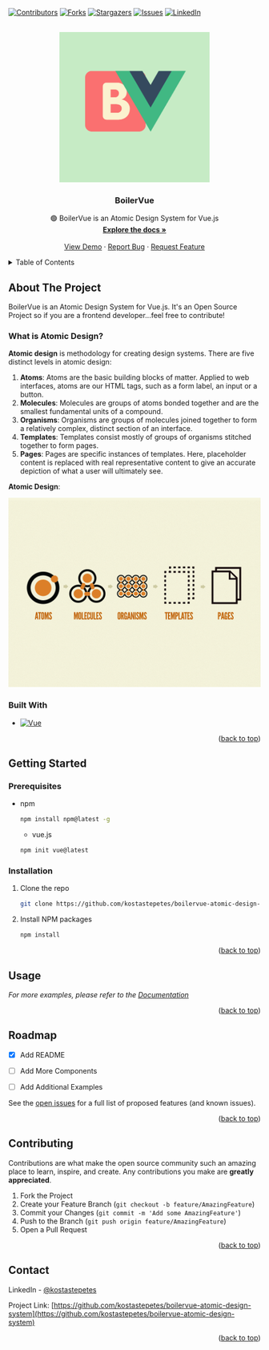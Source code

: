 [![Contributors][contributors-shield]][contributors-url]
[![Forks][forks-shield]][forks-url]
[![Stargazers][stars-shield]][stars-url]
[![Issues][issues-shield]][issues-url]
[![LinkedIn][linkedin-shield]][linkedin-url]

<!-- PROJECT LOGO -->
<br />
<div align="center">
  <a href="https://github.com/kostastepetes/boilervue-atomic-design-system">
    <img src="public/boiler-vue.png" alt="Logo" width="300" height="300">
  </a>

  <h3 align="center">BoilerVue</h3>

  <p align="center">
    🟢 BoilerVue is an Atomic Design System for Vue.js
    <br />
    <a href="https://github.com/kostastepetes/boilervue-atomic-design-system"><strong>Explore the docs »</strong></a>
    <br />
    <br />
    <a href="https://github.com/kostastepetes/boilervue-atomic-design-system/blob/main/homepage.html">View Demo</a>
    ·
    <a href="https://github.com/kostastepetes/boilervue-atomic-design-system/issues">Report Bug</a>
    ·
    <a href="https://github.com/kostastepetes/boilervue-atomic-design-system/issues">Request Feature</a>
  </p>
</div>



<!-- TABLE OF CONTENTS -->
<details>
  <summary>Table of Contents</summary>
  <ol>
    <li>
      <a href="#about-the-project">About The Project</a>
      <ul>
        <li><a href="#built-with">Built With</a></li>
      </ul>
    </li>
    <li>
      <a href="#getting-started">Getting Started</a>
      <ul>
        <li><a href="#prerequisites">Prerequisites</a></li>
        <li><a href="#installation">Installation</a></li>
      </ul>
    </li>
    <li><a href="#usage">Usage</a></li>
    <li><a href="#roadmap">Roadmap</a></li>
    <li><a href="#contributing">Contributing</a></li>
    <li><a href="#contact">Contact</a></li>
  </ol>
</details>



<!-- ABOUT THE PROJECT -->
## About The Project

BoilerVue is an Atomic Design System for Vue.js. It's an Open Source Project so if you are a frontend developer...feel free to contribute!

### What is Atomic Design?
**Atomic design** is methodology for creating design systems. There are five distinct levels in atomic design:
1. **Atoms**: Atoms are the basic building blocks of matter. Applied to web interfaces, atoms are our HTML tags, such as a form label, an input or a button.
2. **Molecules**: Molecules are groups of atoms bonded together and are the smallest fundamental units of a compound.
3. **Organisms**: Organisms are groups of molecules joined together to form a relatively complex, distinct section of an interface.
4. **Templates**: Templates consist mostly of groups of organisms stitched together to form pages.
5. **Pages**: Pages are specific instances of templates. Here, placeholder content is replaced with real representative content to give an accurate depiction of what a user will ultimately see.

**Atomic Design**: 

[![Product Name Screen Shot][product-screenshot]](https://github.com/kostastepetes/boilervue-atomic-design-system/blob/main/public/atomic-design-process.png)




### Built With


* [![Vue][Vue]][Vue-url]

<p align="right">(<a href="#readme-top">back to top</a>)</p>



<!-- GETTING STARTED -->
## Getting Started

### Prerequisites


* npm
  ```sh
  npm install npm@latest -g
  ```
  
  * vue.js
  ```sh
  npm init vue@latest
  ```
  

### Installation

1. Clone the repo
   ```sh
   git clone https://github.com/kostastepetes/boilervue-atomic-design-system.git
   ```
2. Install NPM packages
   ```sh
   npm install
   ```

<p align="right">(<a href="#readme-top">back to top</a>)</p>



<!-- USAGE EXAMPLES -->
## Usage

_For more examples, please refer to the [Documentation](https://github.com/kostastepetes/boilervue-atomic-design-system)_

<p align="right">(<a href="#readme-top">back to top</a>)</p>



<!-- ROADMAP -->
## Roadmap

- [x] Add README
- [ ] Add More Components
- [ ] Add Additional Examples


See the [open issues](https://github.com/kostastepetes/boilervue-atomic-design-system/issues) for a full list of proposed features (and known issues).

<p align="right">(<a href="#readme-top">back to top</a>)</p>



<!-- CONTRIBUTING -->
## Contributing

Contributions are what make the open source community such an amazing place to learn, inspire, and create. Any contributions you make are **greatly appreciated**.

1. Fork the Project
2. Create your Feature Branch (`git checkout -b feature/AmazingFeature`)
3. Commit your Changes (`git commit -m 'Add some AmazingFeature'`)
4. Push to the Branch (`git push origin feature/AmazingFeature`)
5. Open a Pull Request

<p align="right">(<a href="#readme-top">back to top</a>)</p>



<!-- CONTACT -->
## Contact

LinkedIn - [@kostastepetes](https://www.linkedin.com/in/kostas-tepetes) 

Project Link: [https://github.com/kostastepetes/boilervue-atomic-design-system](https://github.com/kostastepetes/boilervue-atomic-design-system)

<p align="right">(<a href="#readme-top">back to top</a>)</p>




<!-- MARKDOWN LINKS & IMAGES -->
<!-- https://www.markdownguide.org/basic-syntax/#reference-style-links -->
[contributors-shield]: https://img.shields.io/github/contributors/kostastepetes/boilervue-atomic-design-system.svg?style=for-the-badge
[contributors-url]: https://github.com/kostastepetes/boilervue-atomic-design-system/graphs/contributors
[forks-shield]: https://img.shields.io/github/forks/kostastepetes/boilervue-atomic-design-system.svg?style=for-the-badge
[forks-url]: https://github.com/kostastepetes/boilervue-atomic-design-system/network/members
[stars-shield]: https://img.shields.io/github/stars/kostastepetes/boilervue-atomic-design-system.svg?style=for-the-badge
[stars-url]: https://github.com/kostastepetes/boilervue-atomic-design-system/stargazers
[issues-shield]: https://img.shields.io/github/issues/kostastepetes/boilervue-atomic-design-system.svg?style=for-the-badge
[issues-url]: https://github.com/kostastepetes/boilervue-atomic-design-system/issues
[linkedin-shield]: https://img.shields.io/badge/-LinkedIn-black.svg?style=for-the-badge&logo=linkedin&colorB=555
[linkedin-url]: https://www.linkedin.com/in/kostas-tepetes
[product-screenshot]: public/atomic-design-process.png
[Vue]: https://img.shields.io/badge/-Vue.js-4fc08d?style=flat&logo=vuedotjs&logoColor=white
[Vue-url]: https://vuejs.org/
